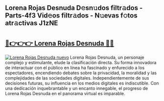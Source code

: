 ## Lorena Rojas Desnuda D𝚎sn𝚞dos filtr𝚊dos - Parts-4f3 Vid𝚎os filtr𝚊dos - N𝚞evas f𝚘tos atr𝚊ctivas J1zNE

# <h2><a href="http://mbaj14.tromn.icu/?c=Lorena+Rojas+Desnuda">🔗👉👉👉 Lorena Rojas Desnuda 🔗🔗</a></h2>

[![Lorena Rojas Desnuda nuevo](https://i.imgur.com/pEAQMta.gif)](http://mbaj14.tromn.icu/?c=Lorena+Rojas+Desnuda)
Lorena Rojas Desnuda, un personaje complejo y estimulante, elude la clasificación directa. Su forma innovadora de interactuar con el público en línea ha fascinado y enfurecido a los espectadores, encendiendo debates sobre la privacidad, la moralidad y las complejidades de las sociedades digitales. Independientemente de sus decisiones futuras, su influencia en los medios digitales es indiscutible. Con una dedicación inquebrantable y un encanto innegable, el progreso de Lorena Rojas Desnuda en el panorama virtual es imparable.
